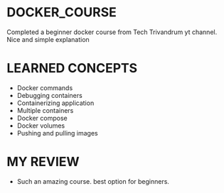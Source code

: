 # DOCKER_COURSE
Completed a beginner docker course from Tech Trivandrum yt channel. Nice and simple explanation

# LEARNED CONCEPTS
* Docker commands
* Debugging containers
* Containerizing application
* Multiple containers
* Docker compose
* Docker volumes
* Pushing and pulling images

# MY REVIEW 
* Such an amazing course. best option for beginners. 
